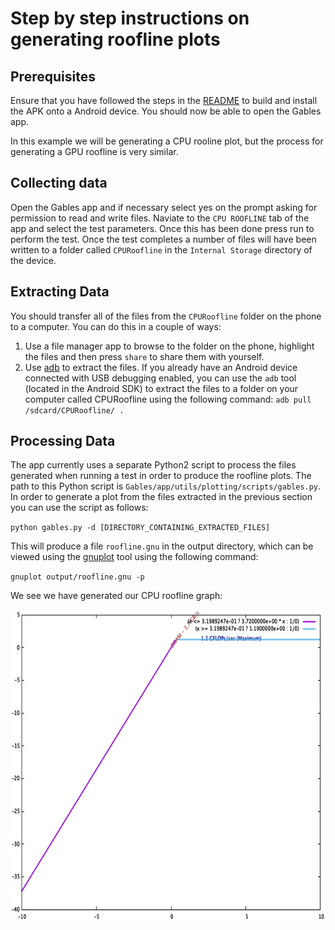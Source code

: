 # Step by step instructions on generating roofline plots

## Prerequisites

Ensure that you have followed the steps in the [README](README.md) to build and install the APK onto a Android device. You should now be able to open the Gables app.

In this example we will be generating a CPU rooline plot, but the process for generating a GPU roofline is very similar.

## Collecting data

Open the Gables app and if necessary select yes on the prompt asking for permission to read and write files. Naviate to the `CPU ROOFLINE` tab of the app and select the test parameters. Once this has been done press run to perform the test. Once the test completes a number of files will have been written to a folder called `CPURoofline` in the `Internal Storage` directory of the device.

## Extracting Data

You should transfer all of the files from the `CPURoofline` folder on the phone to a computer. You can do this in a couple of ways:

1. Use a file manager app to browse to the folder on the phone, highlight the files and then press `share` to share them with yourself.
2. Use [adb](https://developer.android.com/studio/command-line/adb) to extract the files. If you already have an Android device connected with USB debugging enabled, you can use the `adb` tool (located in the Android SDK) to extract the files to a folder on your computer called CPURoofline using the following command: `adb pull /sdcard/CPURoofline/ .`

## Processing Data

The app currently uses a separate Python2 script to process the files generated when running a test in order to produce the roofline plots. The path to this Python script is `Gables/app/utils/plotting/scripts/gables.py`. In order to generate a plot from the files extracted in the previous section you can use the script as follows:

`python gables.py -d [DIRECTORY_CONTAINING_EXTRACTED_FILES]`

This will produce a file `roofline.gnu` in the output directory, which can be viewed using the [gnuplot](http://www.gnuplot.info/) tool using the following command:

`gnuplot output/roofline.gnu -p`

We see we have generated our CPU roofline graph:

<p align="center"> 
<img src="images/CPURooflineExamplePlot.png" height="500">
</p>
